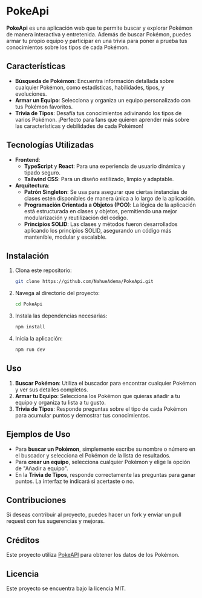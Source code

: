 # PokeApi

**PokeApi** es una aplicación web que te permite buscar y explorar Pokémon de manera interactiva y entretenida. Además de buscar Pokémon, puedes armar tu propio equipo y participar en una trivia para poner a prueba tus conocimientos sobre los tipos de cada Pokémon.

## Características

- **Búsqueda de Pokémon**: Encuentra información detallada sobre cualquier Pokémon, como estadísticas, habilidades, tipos, y evoluciones.
- **Armar un Equipo**: Selecciona y organiza un equipo personalizado con tus Pokémon favoritos.
- **Trivia de Tipos**: Desafía tus conocimientos adivinando los tipos de varios Pokémon. ¡Perfecto para fans que quieren aprender más sobre las características y debilidades de cada Pokémon!

## Tecnologías Utilizadas

- **Frontend**: 
  - **TypeScript** y **React**: Para una experiencia de usuario dinámica y tipado seguro.
  - **Tailwind CSS**: Para un diseño estilizado, limpio y adaptable.
- **Arquitectura**:
  - **Patrón Singleton**: Se usa para asegurar que ciertas instancias de clases estén disponibles de manera única a lo largo de la aplicación.
  - **Programación Orientada a Objetos (POO)**: La lógica de la aplicación está estructurada en clases y objetos, permitiendo una mejor modularización y reutilización del código.
  - **Principios SOLID**: Las clases y métodos fueron desarrollados aplicando los principios SOLID, asegurando un código más mantenible, modular y escalable.

## Instalación

1. Clona este repositorio:
   ```bash
   git clone https://github.com/NahueAdema/PokeApi.git
   ```
2. Navega al directorio del proyecto:
   ```bash
   cd PokeApi
   ```
3. Instala las dependencias necesarias:
   ```bash
   npm install
   ```
4. Inicia la aplicación:
   ```bash
   npm run dev
   ```

## Uso

1. **Buscar Pokémon**: Utiliza el buscador para encontrar cualquier Pokémon y ver sus detalles completos.
2. **Armar tu Equipo**: Selecciona los Pokémon que quieras añadir a tu equipo y organiza tu lista a tu gusto.
3. **Trivia de Tipos**: Responde preguntas sobre el tipo de cada Pokémon para acumular puntos y demostrar tus conocimientos.

## Ejemplos de Uso

- Para **buscar un Pokémon**, simplemente escribe su nombre o número en el buscador y selecciona el Pokémon de la lista de resultados.
- Para **crear un equipo**, selecciona cualquier Pokémon y elige la opción de "Añadir a equipo".
- En la **Trivia de Tipos**, responde correctamente las preguntas para ganar puntos. La interfaz te indicará si acertaste o no.

## Contribuciones

Si deseas contribuir al proyecto, puedes hacer un fork y enviar un pull request con tus sugerencias y mejoras.

## Créditos

Este proyecto utiliza [PokeAPI](https://pokeapi.co/) para obtener los datos de los Pokémon.

## Licencia

Este proyecto se encuentra bajo la licencia MIT.
